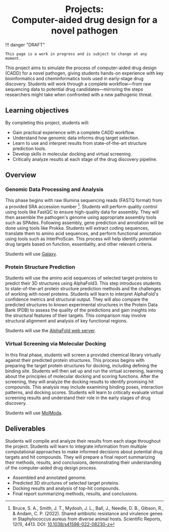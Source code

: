 <h1 align="center">
<b>Projects:</b><br>
Computer-aided drug design for a novel pathogen
</h1>

!!! danger "DRAFT"

    This page is a work in progress and is subject to change at any moment.

This project aims to simulate the process of computer-aided drug design (CADD) for a novel pathogen, giving students hands-on experience with key bioinformatics and cheminformatics tools used in early-stage drug discovery.
Students will work through a complete workflow&mdash;from raw sequencing data to potential drug candidates&mdash;mirroring the steps researchers might take when confronted with a new pathogenic threat.

## Learning objectives

By completing this project, students will:

-   Gain practical experience with a complete CADD workflow.
-   Understand how genomic data informs drug target selection.
-   Learn to use and interpret results from state-of-the-art structure prediction tools.
-   Develop skills in molecular docking and virtual screening.
-   Critically analyze results at each stage of the drug discovery pipeline.

## Overview

### Genomic Data Processing and Analysis

This phase begins with raw Illumina sequencing reads (FASTQ format) from a provided SRA accession number [^bruce2022shared].
Students will perform quality control using tools like FastQC to ensure high-quality data for assembly.
They will then assemble the pathogen's genome using appropriate assembly tools such as SPAdes.
Following assembly, gene prediction and annotation will be done using tools like Prokka.
Students will extract coding sequences, translate them to amino acid sequences, and perform functional annotation using tools such as InterProScan.
This process will help identify potential drug targets based on function, essentiality, and other relevant criteria.

Students will use [Galaxy](https://usegalaxy.org/).

### Protein Structure Prediction

Students will use the amino acid sequences of selected target proteins to predict their 3D structures using AlphaFold3.
This step introduces students to state-of-the-art protein structure prediction methods and the challenges of working with novel proteins.
Students will learn to interpret AlphaFold's confidence metrics and structural output.
They will also compare the predicted structures to known experimental structures in the Protein Data Bank (PDB) to assess the quality of the predictions and gain insights into the structural features of their targets.
This comparison may involve structural alignment and analysis of key functional regions.

Students will use the [AlphaFold web server](https://alphafoldserver.com/).

### Virtual Screening via Molecular Docking

In this final phase, students will screen a provided chemical library virtually against their predicted protein structures.
This process begins with preparing the target protein structures for docking, including defining the binding site.
Students will then set up and run the virtual screening, learning about the principles of molecular docking and scoring functions.
After the screening, they will analyze the docking results to identify promising hit compounds.
This analysis may include examining binding poses, interaction patterns, and docking scores.
Students will learn to critically evaluate virtual screening results and understand their role in the early stages of drug discovery.

Students will use [MolModa](https://durrantlab.pitt.edu/molmoda/).

## Deliverables

Students will compile and analyze their results from each stage throughout the project.
Students will learn to integrate information from multiple computational approaches to make informed decisions about potential drug targets and hit compounds.
They will prepare a final report summarizing their methods, results, and conclusions, demonstrating their understanding of the computer-aided drug design process.

-   Assembled and annotated genome.
-   Predicted 3D structures of selected target proteins.
-   Docking results and analysis of top-hit compounds.
-   Final report summarizing methods, results, and conclusions.

<!-- REFERENCES -->

[^bruce2022shared]: Bruce, S. A., Smith, J. T., Mydosh, J. L., Ball, J., Needle, D. B., Gibson, R., & Andam, C. P. (2022). Shared antibiotic resistance and virulence genes in Staphylococcus aureus from diverse animal hosts. Scientific Reports, 12(1), 4413. DOI: [10.1038/s41598-022-08230-z](https://doi.org/10.1038/s41598-022-08230-z)
